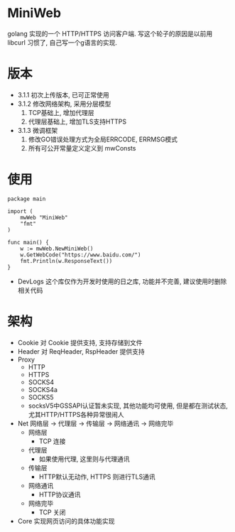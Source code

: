 # MiniWeb
golang 实现的一个 HTTP/HTTPS 访问客户端.
写这个轮子的原因是以前用 libcurl 习惯了, 自己写一个g语言的实现.

# 版本
- 3.1.1 初次上传版本, 已可正常使用
- 3.1.2 修改网络架构, 采用分层模型
	1. TCP基础上, 增加代理层
	2. 代理层基础上, 增加TLS支持HTTPS
- 3.1.3 微调框架
	1. 修改GO错误处理方式为全局ERRCODE, ERRMSG模式
	2. 所有可公开常量定义定义到 mwConsts

# 使用
```
package main

import (
	mwWeb "MiniWeb"
	"fmt"
)

func main() {
	w := mwWeb.NewMiniWeb()
	w.GetWebCode("https://www.baidu.com/")
	fmt.Println(w.ResponseText())
}
```

- DevLogs
这个库仅作为开发时使用的日之库, 功能并不完善, 建议使用时删除相关代码

# 架构
- Cookie
对 Cookie 提供支持, 支持存储到文件
- Header
对 ReqHeader, RspHeader 提供支持
- Proxy
	- HTTP
	- HTTPS
	- SOCKS4
	- SOCKS4a
	- SOCKS5
	- socksV5中GSSAPI认证暂未实现, 其他功能均可使用, 但是都在测试状态, 尤其HTTP/HTTPS各种异常很闹人
- Net
网络层 -> 代理层 -> 传输层 -> 网络通讯 -> 网络完毕
	- 网络层
		- TCP 连接
	- 代理层
		- 如果使用代理, 这里则与代理通讯
	- 传输层
		- HTTP默认无动作, HTTPS 则进行TLS通讯
	- 网络通讯
		- HTTP协议通讯
	- 网络完毕
		- TCP 关闭
- Core
实现网页访问的具体功能实现

